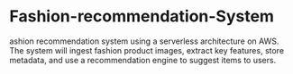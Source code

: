 # Fashion-recommendation-System
ashion recommendation system using a serverless architecture on AWS. The system will ingest fashion product images, extract key features, store metadata, and use a recommendation engine to suggest items to users.
